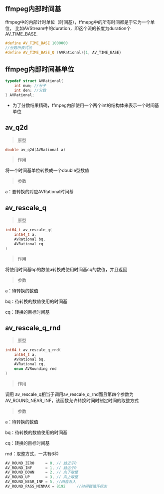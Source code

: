 ## ffmpeg内部时间基

ffmpeg中的内部计时单位（时间基），ffmepg中的所有时间都是于它为一个单位，
比如AVStream中的duration，即这个流的长度为duration个AV_TIME_BASE.

```c++
#define AV_TIME_BASE 1000000
//分数所表式法
#define AV_TIME_BASE_Q (AVRational){1, AV_TIME_BASE}
```

## ffmpeg内部时间基单位

```c++
typedef struct AVRational{
    int num; //分子
    int den; //分数
} AVRational;
```

* 为了分数结果精确，ffmpeg内部使用一个两个int的结构体来表示一个时间基单位

## av_q2d

> 原型

```C++
double av_q2d(AVRational a)
```

> 作用

将一个时间基单位转换成一个double型数值

> 参数

a：要转换的对应AVRational时间基



## av_rescale_q

> 原型

```c++
int64_t av_rescale_q(
    int64_t a, 
    AVRational bq, 
    AVRational cq
)
```

> 作用

将使用时间基bp的数值a转换成使用时间基cq的数值，并且返回

> 参数

a：待转换的数值

bq：待转换的数值使用的时间基

cq：转换的目标时间基



## av_rescale_q_rnd

> 原型

```c++
int64_t av_rescale_q_rnd(
    int64_t a, 
    AVRational bq, 
    AVRational cq,
    enum AVRounding rnd
)
```

> 作用

调用 av_rescale_q相当于调用av_rescale_q_rnd而且第四个参数为AV_ROUND_NEAR_INF，该函数允许转换时间时制定时间的取整方式

> 参数

a：待转换的数值

bq：待转换的数值使用的时间基

cq：转换的目标时间基

rnd：取整方式，一共有6种

```c++
AV_ROUND_ZERO     = 0, // 趋近于0
AV_ROUND_INF      = 1, // 趋远于0
AV_ROUND_DOWN     = 2, // 向下取整
AV_ROUND_UP       = 3, // 向上取整
AV_ROUND_NEAR_INF = 5, //四舍五入
AV_ROUND_PASS_MINMAX = 8192		//时间戳循环标志
```